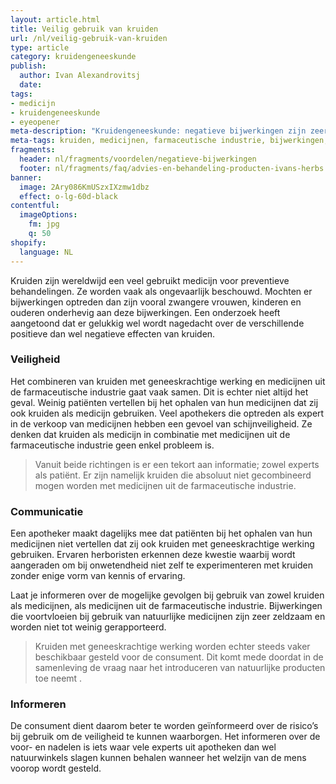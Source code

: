 ```yaml
---
layout: article.html
title: Veilig gebruik van kruiden
url: /nl/veilig-gebruik-van-kruiden
type: article
category: kruidengeneeskunde
publish:
  author: Ivan Alexandrovitsj
  date:
tags:
- medicijn
- kruidengeneeskunde
- eyeopener
meta-description: "Kruidengeneeskunde: negatieve bijwerkingen zijn zeer zeldzaam en minder ernstig dan bij medicijnen uit de farmaceutische industrie. Maak kennis met kruidengeneeskunde in de vorm van kruidenthee, aromatherapie en supplementen."
meta-tags: kruiden, medicijnen, farmaceutische industrie, bijwerkingen, veilig, behandeling, apothekers, natuurlijke producten, zwangere vrouwen, kinderen, ouderen
fragments:
  header: nl/fragments/voordelen/negatieve-bijwerkingen
  footer: nl/fragments/faq/advies-en-behandeling-producten-ivans-herbs
banner:
  image: 2Ary086KmUSzxIXzmw1dbz
  effect: o-lg-60d-black
contentful:
  imageOptions:
    fm: jpg
    q: 50
shopify:
  language: NL
---
```

Kruiden zijn wereldwijd een veel gebruikt medicijn voor preventieve behandelingen. Ze worden vaak als ongevaarlijk beschouwd. Mochten er bijwerkingen optreden dan zijn vooral zwangere vrouwen, kinderen en ouderen onderhevig aan deze bijwerkingen. Een onderzoek heeft aangetoond dat er gelukkig wel wordt nagedacht over de verschillende positieve dan wel negatieve effecten van kruiden.

### Veiligheid

Het combineren van kruiden met geneeskrachtige werking en medicijnen uit de farmaceutische industrie gaat vaak samen. Dit is echter niet altijd het geval. Weinig patiënten vertellen bij het ophalen van hun medicijnen dat zij ook kruiden als medicijn gebruiken. Veel apothekers die optreden als expert in de verkoop van medicijnen hebben een gevoel van schijnveiligheid. Ze denken dat kruiden als medicijn in combinatie met medicijnen uit de farmaceutische industrie geen enkel probleem is.

> Vanuit beide richtingen is er een tekort aan informatie; zowel experts als patiënt. Er zijn namelijk kruiden die absoluut niet gecombineerd mogen worden met medicijnen uit de farmaceutische industrie.

### Communicatie

Een apotheker maakt dagelijks mee dat patiënten bij het ophalen van hun medicijnen niet vertellen dat zij ook kruiden met geneeskrachtige werking gebruiken. Ervaren herboristen erkennen deze kwestie waarbij wordt aangeraden om bij onwetendheid niet zelf te experimenteren met kruiden zonder enige vorm van kennis of ervaring.

Laat je informeren over de mogelijke gevolgen bij gebruik van zowel kruiden als medicijnen, als medicijnen uit de farmaceutische industrie. Bijwerkingen die voortvloeien bij gebruik van natuurlijke medicijnen zijn zeer zeldzaam en worden niet tot weinig gerapporteerd.

> Kruiden met geneeskrachtige werking worden echter steeds vaker beschikbaar gesteld voor de consument. Dit komt mede doordat in de samenleving de vraag naar het introduceren van natuurlijke producten toe neemt .

### Informeren

De consument dient daarom beter te worden geïnformeerd over de risico’s bij gebruik om de veiligheid te kunnen waarborgen. Het informeren over de voor- en nadelen is iets waar vele experts uit apotheken dan wel natuurwinkels slagen kunnen behalen wanneer het welzijn van de mens voorop wordt gesteld.
